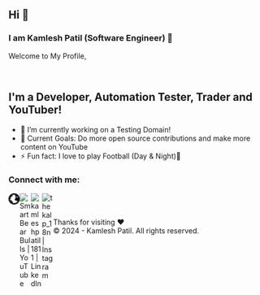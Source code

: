 ## Hi 👋

### I am Kamlesh Patil (Software Engineer) 🤩

Welcome to My Profile,

<br/>

## I'm a Developer, Automation Tester, Trader and YouTuber!

- 🔭 I’m currently working on a Testing Domain!
- 🥅 Current Goals: Do more open source contributions and make more content on YouTube
- ⚡ Fun fact: I love to play Football (Day & Night)🤩


### Connect with me:

[<img align="left" alt="iamkamlesh18.github.io" width="22px" src="https://raw.githubusercontent.com/iconic/open-iconic/master/svg/globe.svg" />][website]
[<img align="left" alt="Smart BearBulls | YouTube" width="22px" src="https://cdn.jsdelivr.net/npm/simple-icons@v3/icons/youtube.svg" />][youtube]
[<img align="left" alt="kamleshpatil1811 | LinkedIn" width="22px" src="https://cdn.jsdelivr.net/npm/simple-icons@v3/icons/linkedin.svg" />][linkedin]
[<img align="left" alt="thekalp_18n | Instagram" width="22px" src="https://cdn.jsdelivr.net/npm/simple-icons@v3/icons/instagram.svg" />][instagram]


<br />
<br />



[website]: https://iamkamlesh18.github.io/iamkamlesh18/
[youtube]: https://www.youtube.com/channel/UCzSKULVwWDGQ5fOHIvoMJrw
[instagram]: https://www.instagram.com/thekalp_18n/
[linkedin]: https://www.linkedin.com/in/iamkamlesh18/

Thanks for visiting ❤️
<br />
© 2024 - Kamlesh Patil. All rights reserved.

















<!-- 

Example #1 - no styling
Made with ❤ in Switzerland
Made with ♥ in Switzerland
Made with ♡ in Switzerland
Made with ❤️ in Switzerland
Made with ♥️ in Switzerland

Example #2 - inline-styled ❤
Made with <span style="color: #e25555;">&#9829;</span> in Switzerland
Made with <span style="color: #e25555;">&hearts;</span> in Switzerland

Example #3 - CSS-style class for ❤
<style>.heart{color:#e25555;}</style>
Made with <span class="heart">♥</span> in Switzerland

Example #4 - external ♥-icon
<link rel="stylesheet" type="text/css" href="https://code.ionicframework.com/ionicons/2.0.1/css/ionicons.min.css" />
Made with <i class="icon ion-heart"></i> in Switzerland
Made with <i class="icon ion-heart" style="color: #e25555;"></i> in Switzerland

Example #5 - inline svg (provided by FontAwesome)
Made with <svg viewBox="0 0 1792 1792" preserveAspectRatio="xMidYMid meet" xmlns="http://www.w3.org/2000/svg" style="height: 0.8rem;"><path d="M896 1664q-26 0-44-18l-624-602q-10-8-27.5-26T145 952.5 77 855 23.5 734 0 596q0-220 127-344t351-124q62 0 126.5 21.5t120 58T820 276t76 68q36-36 76-68t95.5-68.5 120-58T1314 128q224 0 351 124t127 344q0 221-229 450l-623 600q-18 18-44 18z" fill="#e25555"></path></svg> in Switzerland

Example #6 - JavaScript Console log
<script>
console.info(
  'Made with %c♥%c in Switzerland',
  'color: #e25555', 'color: unset'
);
</script>

 -->
